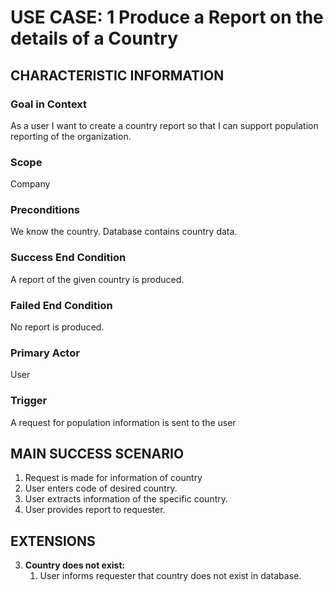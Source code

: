 # USE CASE: 1 Produce a Report on the details of a Country

## CHARACTERISTIC INFORMATION

### Goal in Context

As a user I want to create a country report so that I can support population reporting of the organization.
### Scope

Company

### Preconditions

We know the country. Database contains country data.

### Success End Condition

A report of the given country is produced.

### Failed End Condition

No report is produced.

### Primary Actor

User

### Trigger

A request for population information is sent to the user

## MAIN SUCCESS SCENARIO

1. Request is made for information of country
2. User enters code of desired country.
3. User extracts information of the specific country.
4. User provides report to requester.

## EXTENSIONS

3. **Country does not exist:**
    1. User informs requester that country does not exist in database.